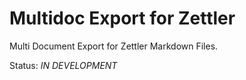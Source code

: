 # Multidoc Export for Zettler

Multi Document Export for Zettler Markdown Files.

Status: _IN DEVELOPMENT_
